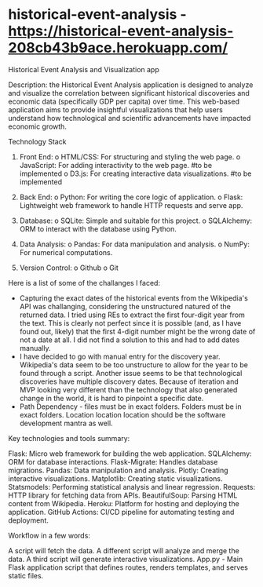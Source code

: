 # historical-event-analysis - https://historical-event-analysis-208cb43b9ace.herokuapp.com/
Historical Event Analysis and Visualization app

Description: the Historical Event Analysis application is designed to analyze and visualize the correlation between significant historical discoveries and economic data (specifically GDP per capita) over time. This web-based application aims to provide insightful visualizations that help users understand how technological and scientific advancements have impacted economic growth.

Technology Stack
1.	Front End:
o	HTML/CSS: For structuring and styling the web page.
o	JavaScript: For adding interactivity to the web page. #to be implemented
o	D3.js: For creating interactive data visualizations. #to be implemented

2.	Back End:
o	Python: For writing the core logic of application.
o	Flask: Lightweight web framework to handle HTTP requests and serve app.

3.	Database:
o	SQLite: Simple and suitable for this project.
o	SQLAlchemy: ORM to interact with the database using Python.

4.	Data Analysis:
o	Pandas: For data manipulation and analysis.
o	NumPy: For numerical computations.

5. Version Control:
o	Github
o	Git

Here is a list of some of the challanges I faced:
- Capturing the exact dates of the historical events from the Wikipedia's API was challanging, considering the unstructured natured of the returned data. I tried using REs to extract the first four-digit year from the text. This is clearly not perfect since it is possible (and, as I have found out, likely) that the first 4-digit number might be the wrong date of not a date at all. I did not find a solution to this and had to add dates manually.
- I have decided to go with manual entry for the discovery year. Wikipedia's data seem to be too unstructure to allow for the year to be found through a script. Another issue seems to be that technological discoveries have multiple discovery dates. Because of iteration and MVP looking very different than the technology that also generated change in the world, it is hard to pinpoint a specific date.
- Path Dependency - files must be in exact folders. Folders must be in exact folders. Location location location should be the software development mantra as well.



Key technologies and tools summary:

Flask: Micro web framework for building the web application.
SQLAlchemy: ORM for database interactions.
Flask-Migrate: Handles database migrations.
Pandas: Data manipulation and analysis.
Plotly: Creating interactive visualizations.
Matplotlib: Creating static visualizations.
Statsmodels: Performing statistical analysis and linear regression.
Requests: HTTP library for fetching data from APIs.
BeautifulSoup: Parsing HTML content from Wikipedia.
Heroku: Platform for hosting and deploying the application.
GitHub Actions: CI/CD pipeline for automating testing and deployment.

Workflow in a few words: 

A script will fetch the data. A different script will analyze and merge the data. A third script will generate interactive visualizations. App.py - Main Flask application script that defines routes, renders templates, and serves static files.

